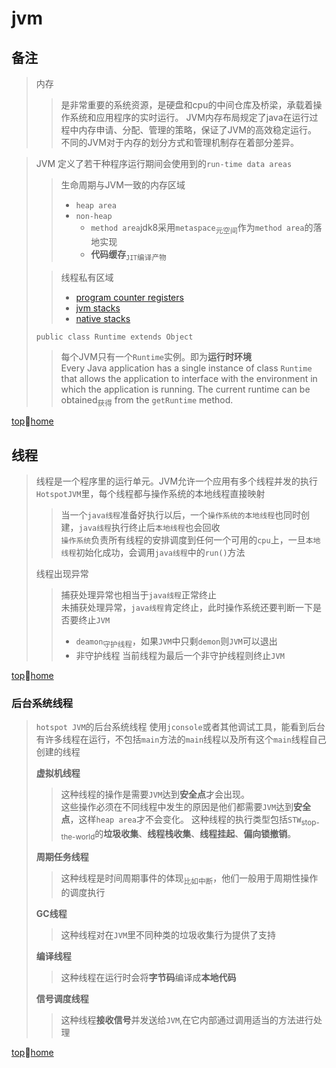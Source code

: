 # jvm

## 备注

> 内存
> > 是非常重要的系统资源，是硬盘和cpu的中间仓库及桥梁，承载着操作系统和应用程序的实时运行。
> > JVM内存布局规定了java在运行过程中内存申请、分配、管理的策略，保证了JVM的高效稳定运行。
> > 不同的JVM对于内存的划分方式和管理机制存在着部分差异。

> JVM 定义了若干种程序运行期间会使用到的`run-time data areas`
> > 生命周期与JVM一致的内存区域
> > - `heap area`
> > - `non-heap`
> >    - `method area`jdk8采用`metaspace`<sub>元空间</sub>作为`method area`的落地实现
> >    - **代码缓存**<sub>`JIT`编译产物</sub>
>
> > 线程私有区域
> > - [program counter registers](pcregister.md)
> > - [jvm stacks](jvmstacks.md)
> > - [native stacks](nativemethodstacks.md)
>
> `public class Runtime extends Object`
> > 每个JVM只有一个`Runtime`实例。即为**运行时环境**\
> > Every Java application has a single instance of class `Runtime` that allows the application to interface with the environment in which the application is running. The current runtime can be obtained<sub>获得</sub> from the `getRuntime` method.

[top](#jvm)🚦[home](../index.md#jvm)

## 线程

> 线程是一个程序里的运行单元。JVM允许一个应用有多个线程并发的执行\
> `HotspotJVM`里，每个线程都与操作系统的本地线程直接映射
> > 当一个`java线程`准备好执行以后，一个`操作系统的本地线程`也同时创建，`java线程`执行终止后`本地线程`也会回收\
> > `操作系统`负责所有线程的安排调度到任何一个可用的`cpu`上，一旦`本地线程`初始化成功，会调用`java线程`中的`run()`方法
>
> 线程出现异常
> > 捕获处理异常也相当于`java线程`正常终止\
> > 未捕获处理异常，`java线程`肯定终止，此时操作系统还要判断一下是否要终止`JVM`
> >   - `deamon`<sub>守护线程</sub>，如果`JVM`中只剩`demon`则`JVM`可以退出
> >   - 非守护线程 当前线程为最后一个非守护线程则终止`JVM`

[top](#jvm)🚦[home](../index.md#jvm)

### 后台系统线程

> `hotspot JVM`的后台系统线程
> 使用`jconsole`或者其他调试工具，能看到后台有许多线程在运行，不包括`main`方法的`main`线程以及所有这个`main`线程自己创建的线程
>
> **虚拟机线程**
> > 这种线程的操作是需要`JVM`达到**安全点**才会出现。\
> > 这些操作必须在不同线程中发生的原因是他们都需要`JVM`达到**安全点**，这样`heap area`才不会变化。
> > 这种线程的执行类型包括`STW`<sub>stop-the-world</sub>的**垃圾收集**、**线程栈收集**、**线程挂起**、**偏向锁撤销**。
>
> **周期任务线程**
> > 这种线程是时间周期事件的体现<sub>比如中断</sub>，他们一般用于周期性操作的调度执行
>
> **GC线程**
> > 这种线程对在`JVM`里不同种类的垃圾收集行为提供了支持
>
> **编译线程**
> > 这种线程在运行时会将**字节码**编译成**本地代码**
>
> **信号调度线程**
> > 这种线程**接收信号**并发送给`JVM`,在它内部通过调用适当的方法进行处理

[top](#jvm)🚦[home](../index.md#jvm)
